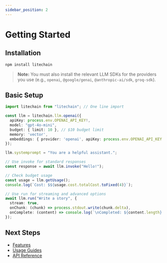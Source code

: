 ```yaml
---
sidebar_position: 2
---
```


# Getting Started

## Installation

```bash
npm install litechain
```

> **Note:** You must also install the relevant LLM SDKs for the providers you use (e.g., `openai`, `@google/genai`, `@anthropic-ai/sdk`, `groq-sdk`).

## Basic Setup

```ts
import litechain from "litechain"; // One line import

const llm = litechain.llm.openai({
  apiKey: process.env.OPENAI_API_KEY!,
  model: "gpt-4o-mini",
  budget: { limit: 10 }, // $10 budget limit
  memory: 'vector',
  embeddings: { provider: 'openai', apiKey: process.env.OPENAI_API_KEY! }
});

llm.systemprompt = "You are a helpful assistant.";

// Use invoke for standard responses
const response = await llm.invoke("Hello!");

// Check budget usage
const usage = llm.getUsage();
console.log(`Cost: $${usage.cost.totalCost.toFixed(4)}`);

// Use run for streaming and advanced options
await llm.run("Write a story", {
  stream: true,
  onChunk: (chunk) => process.stdout.write(chunk.delta),
  onComplete: (content) => console.log(`\nCompleted: ${content.length} chars`)
});
```

## Next Steps
- [Features](features.md)
- [Usage Guides](usage.md)
- [API Reference](api.md)
